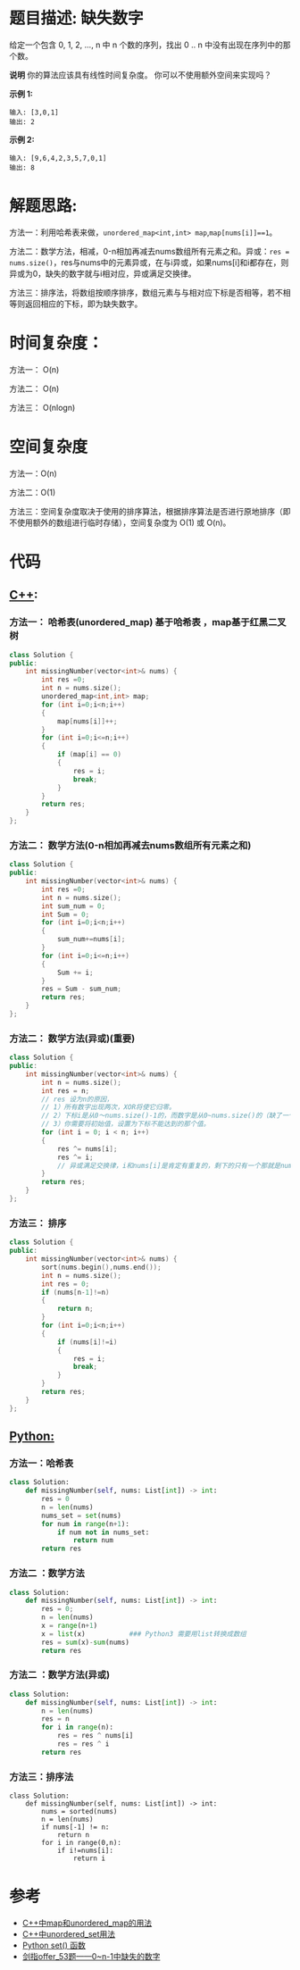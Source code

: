 # 题目描述:  缺失数字

给定一个包含 0, 1, 2, ..., n 中 n 个数的序列，找出 0 .. n 中没有出现在序列中的那个数。

**说明** 
你的算法应该具有线性时间复杂度。 你可以不使用额外空间来实现吗？

**示例 1:**
```
输入: [3,0,1]
输出: 2
```
**示例 2:**
```
输入: [9,6,4,2,3,5,7,0,1]
输出: 8
```
  
# 解题思路:

方法一：利用哈希表来做，``unordered_map<int,int> map``,``map[nums[i]]==1``。

方法二：数学方法，相减，0-n相加再减去nums数组所有元素之和。异或：``res = nums.size()``，res与nums中的元素异或，在与i异或，如果nums[i]和i都存在，则异或为0，缺失的数字就与i相对应，异或满足交换律。

方法三：排序法，将数组按顺序排序，数组元素与与相对应下标是否相等，若不相等则返回相应的下标，即为缺失数字。
# 时间复杂度：
  方法一： O(n)
  
  方法二： O(n) 
  
  方法三： O(nlogn)
# 空间复杂度
  方法一：O(n)
  
  方法二：O(1)
  
  方法三：空间复杂度取决于使用的排序算法，根据排序算法是否进行原地排序（即不使用额外的数组进行临时存储），空间复杂度为 O(1) 或 O(n)。
  
# 代码

## [C++](./Missing-Number.cpp):

###  方法一： 哈希表(unordered_map)  基于哈希表 ，map基于红黑二叉树
```c++
class Solution {
public:
    int missingNumber(vector<int>& nums) {
        int res =0;
        int n = nums.size();
        unordered_map<int,int> map;
        for (int i=0;i<n;i++)
        {
            map[nums[i]]++;
        }
        for (int i=0;i<=n;i++)
        {
            if (map[i] == 0)
            {
                res = i;
                break;
            }
        }
        return res;
    }
};
```
###  方法二： 数学方法(0-n相加再减去nums数组所有元素之和)
```c++
class Solution {
public:
    int missingNumber(vector<int>& nums) {
        int res =0;
        int n = nums.size();
        int sum_num = 0;
        int Sum = 0;
        for (int i=0;i<n;i++)
        {
            sum_num+=nums[i];
        }
        for (int i=0;i<=n;i++)
        {
            Sum += i;
        }
        res = Sum - sum_num;
        return res;
    }
};
```

### 方法二： 数学方法(异或)(重要)
```c++
class Solution {
public:
    int missingNumber(vector<int>& nums) {
        int n = nums.size();
        int res = n;  
        // res 设为n的原因，
        // 1）所有数字出现两次，XOR将使它归零。
        // 2）下标i是从0～nums.size()-1的，而数字是从0~nums.size()的（缺了一个）。
        // 3）你需要将初始值，设置为下标不能达到的那个值。
        for (int i = 0; i < n; i++)
        {
            res ^= nums[i];
            res ^= i;
            // 异或满足交换律，i和nums[i]是肯定有重复的，剩下的只有一个那就是nums中缺失的
        }
        return res;
    }
};
```

### 方法三： 排序
```c++
class Solution {
public:
    int missingNumber(vector<int>& nums) {
        sort(nums.begin(),nums.end());
        int n = nums.size();
        int res = 0;
        if (nums[n-1]!=n)
        {
            return n;
        }
        for (int i=0;i<n;i++)
        {
            if (nums[i]!=i)
            {
                res = i;
                break;
            }
        }
        return res;
    }
};
```


## [Python:](https://github.com/bryceustc/LeetCode_Note/blob/master/python/Missing-Number/Missing-Number.py)
###  方法一：哈希表
```python
class Solution:
    def missingNumber(self, nums: List[int]) -> int:
        res = 0
        n = len(nums)
        nums_set = set(nums)
        for num in range(n+1):
            if num not in nums_set:
                return num
        return res
```
### 方法二 ：数学方法
```python
class Solution:
    def missingNumber(self, nums: List[int]) -> int:
        res = 0;
        n = len(nums)
        x = range(n+1)
        x = list(x)           ### Python3 需要用list转换成数组
        res = sum(x)-sum(nums)
        return res
```

### 方法二 ：数学方法(异或)
```python
class Solution:
    def missingNumber(self, nums: List[int]) -> int:
        n = len(nums)
        res = n
        for i in range(n):
            res = res ^ nums[i]
            res = res ^ i
        return res
```

### 方法三：排序法
```python3
class Solution:
    def missingNumber(self, nums: List[int]) -> int:
        nums = sorted(nums)
        n = len(nums)
        if nums[-1] != n:
            return n
        for i in range(0,n):
            if i!=nums[i]:
                return i
```



# 参考

  -  [C++中map和unordered_map的用法](https://blog.csdn.net/jingyi130705008/article/details/82633778)
  -  [C++中unordered_set用法](https://blog.csdn.net/xiaoqiaxiaoqi/article/details/80531742)
  -  [Python set() 函数](https://www.runoob.com/python/python-func-set.html)
  -  [剑指offer_53题——0~n-1中缺失的数字](https://github.com/bryceustc/CodingInterviews/blob/master/MissingNumber/README.md)
